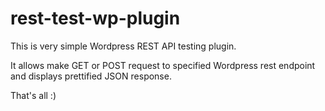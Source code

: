 # rest-test-wp-plugin
This is very simple Wordpress REST API testing plugin.

It allows make GET or POST request to specified Wordpress rest endpoint and displays prettified JSON response.

That's all :)
